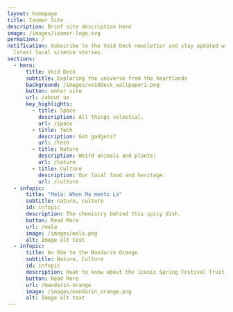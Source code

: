 ```yaml
---
layout: homepage
title: Isomer Site
description: Brief site description here
image: /images/isomer-logo.svg
permalink: /
notification: Subscribe to the Void Deck newsletter and stay updated with the
  latest local science stories.
sections:
  - hero:
      title: Void Deck
      subtitle: Exploring the universe from the heartlands
      background: /images/voiddeck_wallpaper1.png
      button: enter site
      url: /about us
      key_highlights:
        - title: Space
          description: All things celestial.
          url: /space
        - title: Tech
          description: Got gadgets?
          url: /tech
        - title: Nature
          description: Weird animals and plants!
          url: /nature
        - title: Culture
          description: Our local food and heritage.
          url: /culture
  - infopic:
      title: "Mala: When Ma meets La"
      subtitle: nature, culture
      id: infopic
      description: The chemistry behind this spicy dish.
      button: Read More
      url: /mala
      image: /images/mala.png
      alt: Image alt text
  - infopic:
      title: An Ode to the Mandarin Orange
      subtitle: Nature, Culture
      id: infopic
      description: Huat to know about the iconic Spring Festival fruit.
      button: Read More
      url: /mandarin-orange
      image: /images/mandarin_orange.png
      alt: Image alt text
---
```

